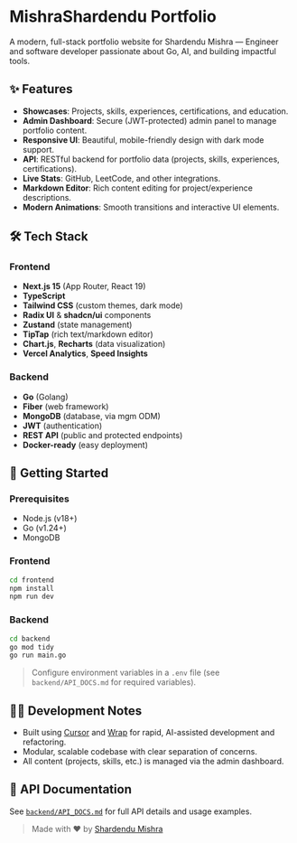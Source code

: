 # MishraShardendu Portfolio

A modern, full-stack portfolio website for Shardendu Mishra — Engineer and software developer passionate about Go, AI, and building impactful tools.

## ✨ Features

- **Showcases**: Projects, skills, experiences, certifications, and education.
- **Admin Dashboard**: Secure (JWT-protected) admin panel to manage portfolio content.
- **Responsive UI**: Beautiful, mobile-friendly design with dark mode support.
- **API**: RESTful backend for portfolio data (projects, skills, experiences, certifications).
- **Live Stats**: GitHub, LeetCode, and other integrations.
- **Markdown Editor**: Rich content editing for project/experience descriptions.
- **Modern Animations**: Smooth transitions and interactive UI elements.

## 🛠️ Tech Stack

### Frontend
- **Next.js 15** (App Router, React 19)
- **TypeScript**
- **Tailwind CSS** (custom themes, dark mode)
- **Radix UI** & **shadcn/ui** components
- **Zustand** (state management)
- **TipTap** (rich text/markdown editor)
- **Chart.js**, **Recharts** (data visualization)
- **Vercel Analytics**, **Speed Insights**

### Backend
- **Go** (Golang)
- **Fiber** (web framework)
- **MongoDB** (database, via mgm ODM)
- **JWT** (authentication)
- **REST API** (public and protected endpoints)
- **Docker-ready** (easy deployment)

## 🚀 Getting Started

### Prerequisites
- Node.js (v18+)
- Go (v1.24+)
- MongoDB

### Frontend

```bash
cd frontend
npm install
npm run dev
```

### Backend

```bash
cd backend
go mod tidy
go run main.go
```

> Configure environment variables in a `.env` file (see `backend/API_DOCS.md` for required variables).

## 🧑‍💻 Development Notes

- Built using [Cursor](https://www.cursor.so/) and [Wrap](https://www.wrap.so/) for rapid, AI-assisted development and refactoring.
- Modular, scalable codebase with clear separation of concerns.
- All content (projects, skills, etc.) is managed via the admin dashboard.

## 📄 API Documentation

See [`backend/API_DOCS.md`](backend/API_DOCS.md) for full API details and usage examples.

> Made with ❤️ by [Shardendu Mishra](https://github.com/MishraShardendu22)
